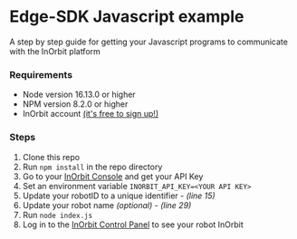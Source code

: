 # Edge-SDK Javascript example
A step by step guide for getting your Javascript programs to communicate with the InOrbit platform 

### Requirements
- Node version 16.13.0 or higher 
- NPM version 8.2.0 or higher
- InOrbit account [(it's free to sign up!)](https://control.inorbit.ai/ "InOrbit")


### Steps
1. Clone this repo
2. Run `npm install` in the repo directory
3. Go to your [InOrbit Console](console.inorbit.ai) and get your API Key
4. Set an environment variable `INORBIT_API_KEY=<YOUR API KEY>`
5. Update your robotID to a unique identifier - *(line 15)*
6. Update your robot name *(optional)* - *(line 29)*
7. Run `node index.js`
8. Log in to the [InOrbit Control Panel](control.inorbit.ai) to see your robot InOrbit